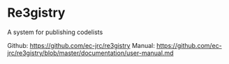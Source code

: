 # Re3gistry

A system for publishing codelists

Github: https://github.com/ec-jrc/re3gistry
Manual: https://github.com/ec-jrc/re3gistry/blob/master/documentation/user-manual.md